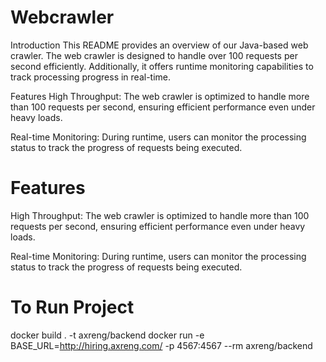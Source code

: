 # Webcrawler
Introduction
This README provides an overview of our Java-based web crawler. The web crawler is designed to handle over 100 requests per second efficiently. Additionally, it offers runtime monitoring capabilities to track processing progress in real-time.

Features
High Throughput: The web crawler is optimized to handle more than 100 requests per second, ensuring efficient performance even under heavy loads.

Real-time Monitoring: During runtime, users can monitor the processing status to track the progress of requests being executed.

# Features
High Throughput: The web crawler is optimized to handle more than 100 requests per second, ensuring efficient performance even under heavy loads.

Real-time Monitoring: During runtime, users can monitor the processing status to track the progress of requests being executed.



# To Run Project
docker build . -t axreng/backend
docker run
-e BASE_URL=http://hiring.axreng.com/
-p 4567:4567 --rm axreng/backend
